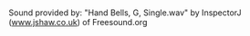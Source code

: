 ###

Sound provided by:
"Hand Bells, G, Single.wav" by InspectorJ (www.jshaw.co.uk) of Freesound.org

